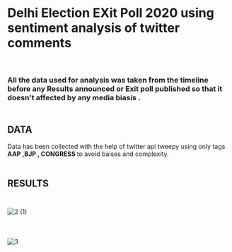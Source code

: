 # Delhi Election EXit Poll 2020 using sentiment analysis of twitter comments<br><br>


### All the data used for analysis was taken from the timeline before any Results announced or Exit poll published so that it doesn't affected by any media biasis .<br><br>

## DATA
Data has been collected with the help of twitter api tweepy using only tags <b> AAP ,BJP , CONGRESS </b> to avoid baises and complexity.<br><br>

## RESULTS<br><br>

![2 (1)](https://user-images.githubusercontent.com/48057022/74515344-6505e400-4f34-11ea-8a74-508d982063fc.png)
<br><br><br><br>
![3](https://user-images.githubusercontent.com/48057022/74515541-c6c64e00-4f34-11ea-8aaf-544edfb1f0ff.png)
